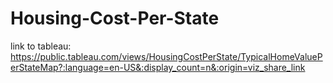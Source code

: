 # Housing-Cost-Per-State
link to tableau: https://public.tableau.com/views/HousingCostPerState/TypicalHomeValuePerStateMap?:language=en-US&:display_count=n&:origin=viz_share_link
